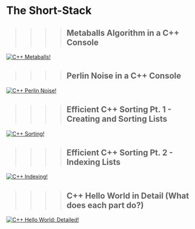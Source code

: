 # The Short-Stack

>>>> ## Metaballs Algorithm in a C++ Console

[![C++ Metaballs!](https://img.youtube.com/vi/PpsX9K0bjRE/0.jpg)](https://www.youtube.com/watch?v=PpsX9K0bjRE)

>>>> ## Perlin Noise in a C++ Console

[![C++ Perlin Noise!](https://img.youtube.com/vi/TFmunGqNwaA/0.jpg)](https://www.youtube.com/watch?v=TFmunGqNwaA)

>>>> ## Efficient C++ Sorting Pt. 1 - Creating and Sorting Lists

[![C++ Sorting!](https://img.youtube.com/vi/TdSuIT3TLIE/0.jpg)](https://www.youtube.com/watch?v=TdSuIT3TLIE)

>>>> ## Efficient C++ Sorting Pt. 2 - Indexing Lists

[![C++ Indexing!](https://img.youtube.com/vi/eTUY2O8PgJ4/0.jpg)](https://www.youtube.com/watch?v=eTUY2O8PgJ4)

>>>> ## C++ Hello World in Detail (What does each part do?)

[![C++ Hello World: Detailed!](https://img.youtube.com/vi/HPYhJHfBCG0/0.jpg)](https://www.youtube.com/watch?v=HPYhJHfBCG0)

